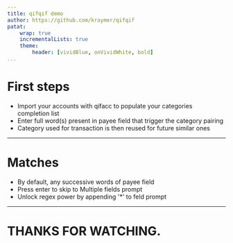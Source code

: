```yaml
---
title: qifqif demo
author: https://github.com/kraymer/qifqif
patat:
    wrap: true
    incrementalLists: true
    theme:
        header: [vividBlue, onVividWhite, bold]
...
```


# First steps

- Import your accounts with qifacc to populate your categories completion list
- Enter full word(s) present in payee field that trigger the category pairing
- Category used for transaction is then reused for future similar ones

---

# Matches

- By default, any successive words of payee field
- Press enter to skip to Multiple fields prompt
- Unlock regex power by appending '*' to feld prompt

---

# THANKS FOR WATCHING.

